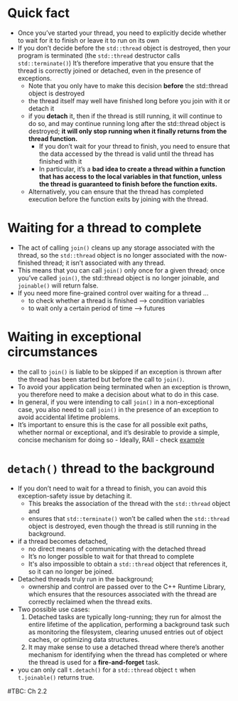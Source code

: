 # Quick fact
- Once you’ve started your thread, you need to explicitly decide whether to wait for it to finish or leave it to run on its own
- If you don’t decide before the `std::thread` object is destroyed, then your program is terminated (the `std::thread` destructor calls `std::terminate()`) It’s therefore imperative that you ensure that the thread is correctly joined or detached, even in the presence of exceptions.
  - Note that you only have to make this decision **before** the std::thread object is destroyed
  - the thread itself may well have finished long before you join with it or detach it
  - if you **detach** it, then if the thread is still running, it will continue to do so, and may continue running long after the std::thread object is destroyed; **it will only stop running when it finally returns from the thread function.**
    - If you don’t wait for your thread to finish, you need to ensure that the data accessed by the thread is valid until the thread has finished with it
    - In particular, it’s a **bad idea to create a thread within a function that has access to the local variables in that function, unless the thread is guaranteed to finish before the function exits.**
  - Alternatively, you can ensure that the thread has completed execution before the function exits by joining with the thread.

# Waiting for a thread to complete
- The act of calling `join()` cleans up any storage associated with the thread, so the `std::thread` object is no longer associated with the now-finished thread; it isn’t associated with any thread.
- This means that you can call `join()` only once for a given thread; once you’ve called `join()`, the std::thread object is no longer joinable, and `joinable()` will return false.
- If you need more fine-grained control over waiting for a thread ...
  - to check whether a thread is finished --> condition variables
  - to wait only a certain period of time --> futures

# Waiting in exceptional circumstances
- the call to `join()` is liable to be skipped if an exception is thrown after the thread has been started but before the call to `join()`.
- To avoid your application being terminated when an exception is thrown, you therefore need to make a decision about what to do in this case.
- In general, if you were intending to call `join()` in a non-exceptional case, you also need to call `join()` in the presence of an exception to avoid accidental lifetime problems.
- It’s important to ensure this is the case for all possible exit paths, whether normal or exceptional, and it’s desirable to provide a simple, concise mechanism for doing so - Ideally, RAII - check [example](RaiiThread.h)

# `detach()` thread to the background
- If you don’t need to wait for a thread to finish, you can avoid this exception-safety issue by detaching it.
  - This breaks the association of the thread with the `std::thread` object and
  - ensures that `std::terminate()` won’t be called when the `std::thread` object is destroyed, even though the thread is still running in the background.
- if a thread becomes detached,
  - no direct means of communicating with the detached thread
  - It’s no longer possible to wait for that thread to complete
  - It's also impossible to obtain a `std::thread` object that references it, so it can no longer be joined.
- Detached threads truly run in the background;
  - ownership and control are passed over to the C++ Runtime Library, which ensures that the resources associated with the thread are correctly reclaimed when the thread exits.
- Two possible use cases:
  1. Detached tasks are typically long-running; they run for almost the entire lifetime of the application, performing a background task such as monitoring the filesystem, clearing unused entries out of object caches, or optimizing data structures.
  2. It may make sense to use a detached thread where there’s another mechanism for identifying when the thread has completed or where the thread is used for a **fire-and-forget** task.
- you can only call `t.detach()` for a `std::thread` object `t` when `t.joinable()` returns true.

#TBC: Ch 2.2